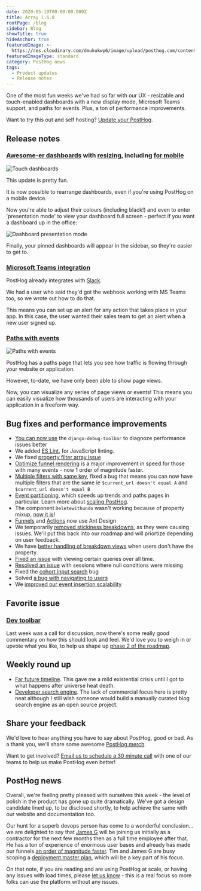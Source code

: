 ```yaml
---
date: 2020-05-19T00:00:00.000Z
title: Array 1.6.0
rootPage: /blog
sidebar: Blog
showTitle: true
hideAnchor: true
featuredImage: >-
  https://res.cloudinary.com/dmukukwp6/image/upload/posthog.com/contents/images/blog/array/default.png
featuredImageType: standard
category: PostHog news
tags:
  - Product updates
  - Release notes
---
```


One of the most fun weeks we've had so far with our UX - resizable and touch-enabled dashboards with a new display mode, Microsoft Teams support, and paths for events. Plus, a ton of performance improvements.

Want to try this out and self hosting? [Update your PostHog](/docs/runbook/upgrading-posthog).

## Release notes

### [Awesome-er dashboards](https://github.com/PostHog/posthog/pull/753) with [resizing](https://github.com/PostHog/posthog/pull/746), including [for mobile](https://github.com/PostHog/posthog/pull/775)

![Touch dashboards](https://res.cloudinary.com/dmukukwp6/image/upload/v1710055416/posthog.com/contents/images/dashboards-moving.gif)

This update is pretty fun.

It is now possible to rearrange dashboards, even if you're using PostHog on a mobile device.

Now you're able to adjust their colours (including black!) and even to enter 'presentation mode' to view your dashboard full screen - perfect if you want a dashboard up in the office:

![Dashboard presentation mode](https://res.cloudinary.com/dmukukwp6/image/upload/v1710055416/posthog.com/contents/images/presentation-mode.png)

Finally, your pinned dashboards will appear in the sidebar, so they're easier to get to.

### [Microsoft Teams integration](/docs/integrate/webhooks/microsoft-teams)

PostHog already integrates with [Slack](/docs/integrate/webhooks/slack).

We had a user who said they'd got the webhook working with MS Teams too, so we wrote out how to do that.

This means you can set up an alert for any action that takes place in your app. In this case, the user wanted their sales team to get an alert when a new user signed up.

### [Paths with events](https://github.com/PostHog/posthog/pull/692)

![Paths with events](https://res.cloudinary.com/dmukukwp6/image/upload/v1710055416/posthog.com/contents/images/paths-with-events.gif)

PostHog has a paths page that lets you see how traffic is flowing through your website or application.

However, to-date, we have only been able to show page views.

Now, you can visualize any series of page views or events! This means you can easily visualize how thousands of users are interacting with your application in a freeform way.

## Bug fixes and performance improvements

* [You can now use](https://github.com/PostHog/posthog/pull/768) the ```django-debug-toolbar``` to diagnoze performance issues better
* We added [ES Lint](https://eslint.org/), for JavaScript linting.
* We fixed [property filter array issue](https://github.com/PostHog/posthog/pull/769)
* [Optimize funnel rendering](https://github.com/PostHog/posthog/pull/792) is a major improvement in speed for those with many events - now 1 order of magnitude faster. 
* [Multiple filters with same key](https://github.com/PostHog/posthog/pull/738), fixed a bug that means you can now have multiple filters that are the same ie ```$current_url doesn't equal A``` and ```$current_url doesn't equal B```
* [Event partitioning](https://github.com/PostHog/posthog/pull/733), which speeds up trends and paths pages in particular. Learn more about [scaling PostHog](/docs/self-host/deploy/configuration#scaling-up).
* The component ```Deletewithundo``` wasn't working because of property mixup, [now it is](https://github.com/PostHog/posthog/pull/750)!
* [Funnels](https://github.com/PostHog/posthog/pull/751) and [Actions](https://github.com/PostHog/posthog/pull/757) now use Ant Design
* We temporarily [removed stickiness breakdowns](https://github.com/PostHog/posthog/pull/774), as they were causing issues. We'll put this back into our roadmap and will priortize depending on user feedback.
* We have [better handling of breakdown views](https://github.com/PostHog/posthog/pull/758) when users don't have the property.
* [Fixed an issue](https://github.com/PostHog/posthog/pull/725) with viewing certain queries over all time.
* [Resolved an issue](https://github.com/PostHog/posthog/pull/748) with sessions where null conditions were missing
* Fixed the [cohort input search](https://github.com/PostHog/posthog/pull/785) bug
* Solved [a bug with navigating to users](https://github.com/PostHog/posthog/issues/794)
* We [improved our event insertion scalability](https://github.com/PostHog/posthog/pull/797)

## Favorite issue

### [Dev toolbar](https://github.com/PostHog/posthog/issues/741)

Last week was a call for discussion, now there's some really good commentary on how this should look and feel. We'd love you to weigh in or upvote what you like, to help us shape up [phase 2 of the roadmap](/handbook/strategy/roadmap).

## Weekly round up

* [Far future timeline](https://en.wikipedia.org/wiki/Timeline_of_the_far_future). This gave me a mild existential crisis until I got to what happens after universe heat death.
* [Developer search engine](https://quickref.dev/). The lack of commercial focus here is pretty neat although I still wish someone would build a manually curated blog search engine as an open source project.

## Share your feedback
We'd love to hear anything you have to say about PostHog, good or bad. As a thank you, we'll share some awesome [PostHog merch](https://merch.posthog.com).

Want to get involved? [Email us to schedule a 30 minute call](mailto:hey@posthog.com) with one of our teams to help us make PostHog even better!


## PostHog news

Overall, we're feeling pretty pleased with ourselves this week - the level of polish in the product has gone up quite dramatically. We've got a design candidate lined up, to be disclosed shortly, to help achieve the same with our website and documentation too.

Our hunt for a superb devops person has come to a wonderful conclusion… we are delighted to say that [James G](https://twitter.com/FuzionTech) will be joining us initially as a contractor for the next few months then as a full time employee after that. He has a ton of experience of enormous user bases and already has made our funnels [an order of magnitude faster](https://github.com/PostHog/posthog/pull/751). Tim and James G are busy scoping a [deployment master plan](https://github.com/PostHog/posthog/issues/799), which will be a key part of his focus.

On that note, if you are reading and are using PostHog at scale, or having any issues with load times, please [let us know](/support) - this is a real focus so more folks can use the platform without any issues.

<ArrayCTA />
